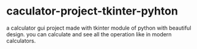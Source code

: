 # caculator-project-tkinter-pyhton
a calculator gui project made with tkinter module of python with beautiful design.
you can calculate and see all the operation like in modern calculators.

